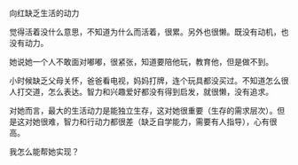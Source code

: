 向红缺乏生活的动力

觉得活着没什么意思，不知道为什么而活着，很累。另外也很懒。既没有动机，也没有动力。

她说她一个人不敢面对嘟嘟，很紧张，知道要陪他玩，教育他，但是做不到。

小时候缺乏父母关怀，爸爸看电视，妈妈打牌，连个玩具都没买过。不知道怎么很人打交道，怎么表达。智力和兴趣爱好都没有得到启发，就很懒，没有追求。

对她而言，最大的生活动力是能独立生存，这对她很重要（生存的需求层次）。但是这对她很难，智力和行动力都很差（缺乏自学能力，需要有人指导），心有很高。

我怎么能帮她实现？

